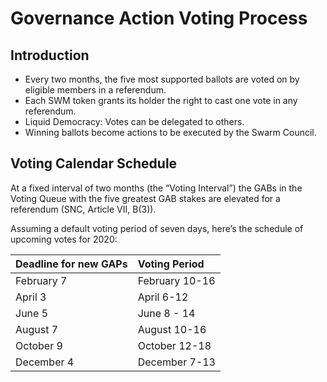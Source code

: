 # Governance Action Voting Process

## Introduction

* Every two months, the five most supported ballots are voted on by eligible members in a referendum.
* Each SWM token grants its holder the right to cast one vote in any referendum.
* Liquid Democracy: Votes can be delegated to others.
* Winning ballots become actions to be executed by the Swarm Council.

## **Voting Calendar Schedule**

At a fixed interval of two months \(the “Voting Interval”\) the GABs in the Voting Queue with the five greatest GAB stakes are elevated for a referendum \(SNC, Article VII, B\(3\)\).

  
Assuming a default voting period of seven days, here’s the schedule of upcoming votes for 2020:

| Deadline for new GAPs | Voting Period |
| :--- | :--- |
| February 7 | February 10-16 |
| April 3 | April 6-12 |
| June 5 | June 8 - 14 |
| August 7 | August 10-16 |
| October 9 | October 12-18 |
| December 4 | December 7-13 |

  


